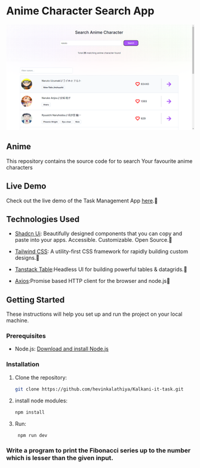 # Anime Character Search App

![App Screenshot](public/Screenshot%20(10).png)

## Anime

This repository contains the source code for to search Your favourite anime characters

## Live Demo

Check out the live demo of the Task Management App [here](https://kalkani-it-task1.vercel.app/).🐳

## Technologies Used

- [Shadcn Ui](https://ui.shadcn.com/): Beautifully designed components that you can copy and paste into your apps. Accessible. Customizable. Open Source.🤖

- [Tailwind CSS](https://tailwindcss.com/): A utility-first CSS framework for rapidly building custom designs.🐊

- [Tanstack Table](https://tanstack.com/table/v8):Headless UI for building powerful tables & datagrids.🦊

- [Axios](https://axios-http.com/docs/intro):Promise based HTTP client for the browser and node.js🦀

## Getting Started

These instructions will help you set up and run the project on your local machine.

### Prerequisites

- Node.js: [Download and install Node.js](https://nodejs.org/)

### Installation

1. Clone the repository:

   ```bash
   git clone https://github.com/hevinkalathiya/Kalkani-it-task.git
   ```

1. install node modules:

   ```bash
   npm install
   ```

1. Run:

   ```bash
    npm run dev
   ```


### Write a program to print the Fibonacci series up to the number which is lesser than the given input.

```javascript



```
